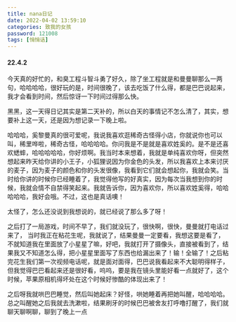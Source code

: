 ```yaml
---
title: nana日记
date: 2022-04-02 13:59:10
categories: 致我的女孩
password: 121008 
tags: [悄悄话]
---
```


#### 22.4.2

今天真的好忙的，和臭工程斗智斗勇了好久，除了坐工程就是和曼曼聊那么一两句，哈哈哈哈，很好玩的是，时间很晚了，该去吃饭了什么得，都是巴巴说起来，我才会看到时间，然后惊讶一下时间过得那么快。

黑黑，这一天得日记其实是第二天补的，所以白天的事情记不怎么清了，其实，想要补上这一天，还是因为想记录一下晚上啦。

哈哈哈，奚黎曼真的很可爱呢，我说我喜欢逛稀奇古怪得小店，你就说你也可以叫，稀里哗啦，稀奇古怪，哈哈哈哈。你问我是不是就是喜欢姓奚的。是不是还喜欢蟋蟀，哈哈哈哈哈，你好烦啊。我当时本来想着，我就是单纯喜欢你呀，但突然想起来昨天给你讲的小王子，小狐狸说因为你金色的头发，所以我喜欢上本来讨厌的麦子，因为麦子的颜色和你的头发很像，我看到它们就会想起你，我就会笑。当时给你讲的时候你已经睡着了，我觉得他写的好真实，因为每次当我想到你的时候，我就会情不自禁得笑起来。我就告诉你，因为喜欢你，所以喜欢姓奚得，哈哈哈哈哈，我好会哦。不过，这也是真话噢！

太怪了，怎么还没说到我想说的，就已经说了那么多了呀！

之后打了一局游戏，时间不早了，我们就没玩了，很快啊，很快，曼曼就打电话过来了， 当时我正在粘花生呢，我就说了，结果曼曼一定要看，我想这要是看了，不就知道我在里面放了小星星了嘛，好吧，我就打开了摄像头，直接被看到了，结果我又不知道怎么得，把小星星里面写了东西也给漏出来了！输！全输了！之后粘完花生我们第一次视频电话呢，就是面对面得，巴巴说我看起来不大聪明得样子，但我觉得巴巴看起来还是很好看，呜呜，要是我在镜头里能好看一点就好了，这个时候，苹果原相机得坏处在这个时候好惨酷的体现出来了！

之后呀我就哄巴巴睡觉，然后叫她起床？好怪，哄她睡着再把她叫醒，哈哈哈哈。总之叫醒她之后我就去洗漱啦，结果刷牙的时候巴巴被舍友打呼噜打醒了，我们就聊天聊啊聊，聊到了晚上一点